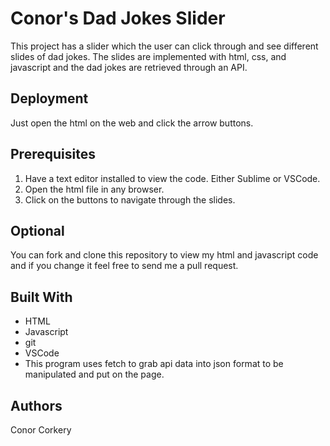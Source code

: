 # Conor's Dad Jokes Slider

This project has a slider which the user can click through and see different slides of dad jokes. The slides are implemented with html, css, and javascript and the dad jokes are retrieved through an API.  

## Deployment

Just open the html on the web and click the arrow buttons.

## Prerequisites

1. Have a text editor installed to view the code. Either Sublime or VSCode.
2. Open the html file in any browser. 
3. Click on the buttons to navigate through the slides.

## Optional

You can fork and clone this repository to view my html and javascript code and if you change it feel free to send me a pull request. 

## Built With

* HTML
* Javascript
* git
* VSCode
* This program uses fetch to grab api data into json format to be manipulated and put on the page. 

## Authors

Conor Corkery